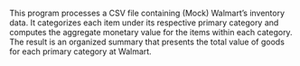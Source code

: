 This program processes a CSV file containing (Mock) Walmart’s inventory data. It categorizes each item under its respective primary category and computes the aggregate monetary value for the items within each category. The result is an organized summary that presents the total value of goods for each primary category at Walmart.
